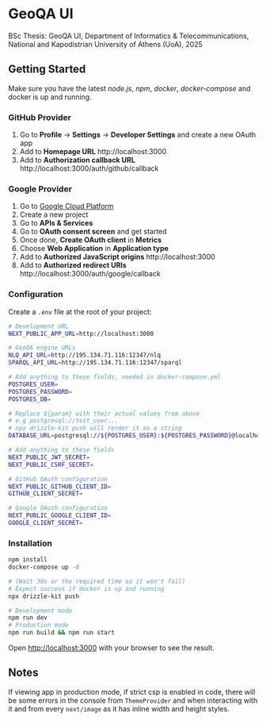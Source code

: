 
# GeoQA UI

BSc Thesis: GeoQA UI, Department of Informatics & Telecommunications, National and Kapodistrian University of Athens (UoA), 2025

## Getting Started

Make sure you have the latest *node.js*, *npm*, *docker*, *docker-compose* and docker is up and running.

### GitHub Provider

1. Go to **Profile** → **Settings** → **Developer Settings** and create a new OAuth app
2. Add to **Homepage URL** http://localhost:3000
3. Add to **Authorization callback URL** http://localhost:3000/auth/github/callback

### Google Provider

1. Go to [Google Cloud Platform](https://console.cloud.google.com/)
2. Create a new project
3. Go to **APIs & Services**
4. Go to **OAuth consent screen** and get started
5. Once done, **Create OAuth client** in **Metrics**
6. Choose **Web Application** in **Application type**
7. Add to **Authorized JavaScript origins** http://localhost:3000
8. Add to **Authorized redirect URIs** http://localhost:3000/auth/google/callback

### Configuration

Create a `.env` file at the root of your project:
```bash
# Development URL
NEXT_PUBLIC_APP_URL=http://localhost:3000

# GeoQA engine URLs
NLQ_API_URL=http://195.134.71.116:12347/nlq
SPARQL_API_URL=http://195.134.71.116:12347/sparql

# Add anything to these fields, needed in docker-compose.yml
POSTGRES_USER=
POSTGRES_PASSWORD=
POSTGRES_DB=

# Replace ${param} with their actual values from above
# e.g postgresql://test_user...
# npx drizzle-kit push will render it as a string
DATABASE_URL=postgresql://${POSTGRES_USER}:${POSTGRES_PASSWORD}@localhost:5432/${POSTGRES_DB}?schema=public

# Add anything to these fields
NEXT_PUBLIC_JWT_SECRET=
NEXT_PUBLIC_CSRF_SECRET=

# GitHub OAuth configuration
NEXT_PUBLIC_GITHUB_CLIENT_ID=
GITHUB_CLIENT_SECRET=

# Google OAuth configuration
NEXT_PUBLIC_GOOGLE_CLIENT_ID=
GOOGLE_CLIENT_SECRET=
```

### Installation

```bash
npm install
docker-compose up -d

# (Wait 30s or the required time so it won't fail)
# Expect success if docker is up and running
npx drizzle-kit push

# Development mode
npm run dev
# Production mode
npm run build && npm run start
```

Open [http://localhost:3000](http://localhost:3000) with your browser to see the result.

## Notes

If viewing app in production mode, if strict csp is enabled in code, there will be some errors in the console from `ThemeProvider` and when interacting with it and from every `next/image` as it has inline width and height styles.
